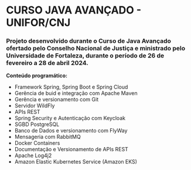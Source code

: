 # CURSO JAVA AVANÇADO - UNIFOR/CNJ

### Projeto desenvolvido durante o Curso de Java Avançado ofertado pelo Conselho Nacional de Justiça e ministrado pelo Universidade de Fortaleza, durante o período de 26 de fevereiro a 28 de abril 2024.

**Conteúdo programático:**
- Framework Spring, Spring Boot e Spring Cloud
- Gerência de buid e integração com Apache Maven
- Gerência e versionamento com Git
- Servidor WildFly 
- APIs REST
- Spring Security e Autenticação com Keycloak
- SGBD PostgreSQL
- Banco de Dados e versionamento com FlyWay
- Mensageria com RabbitMQ
- Docker Containers
- Documentação e Versionamento de APIs REST
- Apache Log4j2
- Amazon Elastic Kubernetes Service (Amazon EKS)
